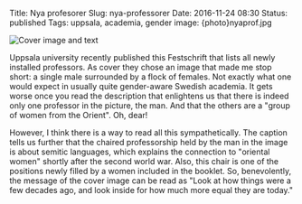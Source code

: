 Title: Nya profesorer
Slug: nya-professorer
Date: 2016-11-24 08:30
Status: published
Tags: uppsala, academia, gender
image: {photo}nyaprof.jpg

![Cover image and text]({photo}nyaprof.jpg)

Uppsala university recently published this Festschrift that lists all newly installed professors. As cover they chose 
an image that made me stop short: a single male surrounded by a flock of females. Not exactly what one would
expect in usually quite gender-aware Swedish academia. It gets worse once you read the description
that enlightens us that there is indeed only one professor in the picture, the man. And that the others are a "group
of women from the Orient". Oh, dear!

However, I think there is a way to read all this sympathetically. The caption tells us further that the
chaired professorship held by the man in the image is about semitic languages, which explains the connection to 
"oriental women" shortly after the second world war. Also, this chair is one of the positions newly filled
by a women included in the booklet. So, benevolently, the message of the cover image can be read as "Look
at how things were a few decades ago, and look inside for how much more equal they are today."
